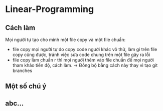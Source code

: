 # Linear-Programming
## Cách làm
Mọi người tự tạo cho mình một file copy và một file chuẩn:
  - file copy mọi người tự do copy code người khác vô thử, làm gì trên file copy cũng được, tránh việc sửa code chung trên một file gây ra lỗi
  - file copy làm chuẩn r thì mọi người thêm vào file chuẩn để mọi người tham khảo tiến độ, cách làm.
 -> Đồng bộ bằng cách này thay vì tạo git branches
 
 ## Một số chú ý
 
 
 
 ## abc...
